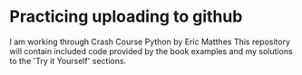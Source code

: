 # Practicing uploading to github

I am working through Crash Course Python by Eric Matthes
This repository will contain included code provided by the book examples
and my solutions to the 'Try it Yourself' sections.


